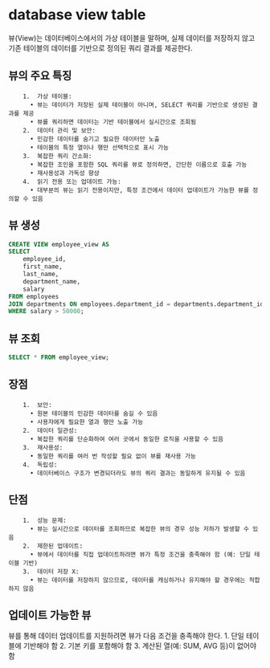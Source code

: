 # database view table

뷰(View)는 데이터베이스에서의 가상 테이블을 말하며, 실제 데이터를 저장하지 않고 기존 테이블의 데이터를 기반으로 정의된 쿼리 결과를 제공한다.  

## 뷰의 주요 특징

```
	1.	가상 테이블:
	  •	뷰는 데이터가 저장된 실제 테이블이 아니며, SELECT 쿼리를 기반으로 생성된 결과를 제공
	  •	뷰를 쿼리하면 데이터는 기반 테이블에서 실시간으로 조회됨
	2.	데이터 관리 및 보안:
	  •	민감한 데이터를 숨기고 필요한 데이터만 노출
	  •	테이블의 특정 열이나 행만 선택적으로 표시 가능
	3.	복잡한 쿼리 간소화:
	  •	복잡한 조인을 포함한 SQL 쿼리를 뷰로 정의하면, 간단한 이름으로 호출 가능
	  •	재사용성과 가독성 향상
	4.	읽기 전용 또는 업데이트 가능:
	  •	대부분의 뷰는 읽기 전용이지만, 특정 조건에서 데이터 업데이트가 가능한 뷰를 정의할 수 있음
```

## 뷰 생성

```sql
CREATE VIEW employee_view AS
SELECT 
    employee_id,
    first_name,
    last_name,
    department_name,
    salary
FROM employees
JOIN departments ON employees.department_id = departments.department_id
WHERE salary > 50000;
```

## 뷰 조회

```sql
SELECT * FROM employee_view;
``` 

## 장점

```
	1.	보안:
	  •	원본 테이블의 민감한 데이터를 숨길 수 있음
	  •	사용자에게 필요한 열과 행만 노출 가능
	2.	데이터 일관성:
	  •	복잡한 쿼리를 단순화하여 여러 곳에서 동일한 로직을 사용할 수 있음
	3.	재사용성:
	  •	동일한 쿼리를 여러 번 작성할 필요 없이 뷰를 재사용 가능
	4.	독립성:
	  •	데이터베이스 구조가 변경되더라도 뷰의 쿼리 결과는 동일하게 유지될 수 있음
```

## 단점
```
	1.	성능 문제:
	  •	뷰는 실시간으로 데이터를 조회하므로 복잡한 뷰의 경우 성능 저하가 발생할 수 있음
	2.	제한된 업데이트:
	  •	뷰에서 데이터를 직접 업데이트하려면 뷰가 특정 조건을 충족해야 함 (예: 단일 테이블 기반)
	3.	데이터 저장 X:
	  •	뷰는 데이터를 저장하지 않으므로, 데이터를 캐싱하거나 유지해야 할 경우에는 적합하지 않음
```

## 업데이트 가능한 뷰

뷰를 통해 데이터 업데이트를 지원하려면 뷰가 다음 조건을 충족해야 한다.
	1.	단일 테이블에 기반해야 함
	2.	기본 키를 포함해야 함
	3.	계산된 열(예: SUM, AVG 등)이 없어야 함
